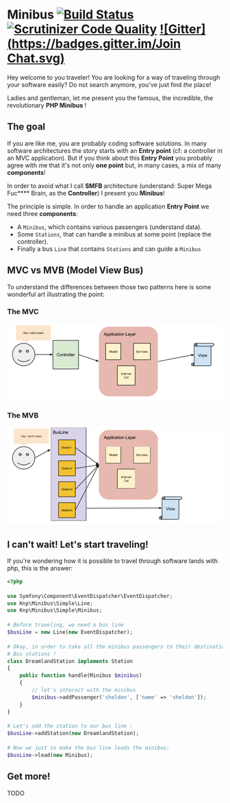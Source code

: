 Minibus [![Build Status](https://travis-ci.org/Djeg/Minibus.svg)](https://travis-ci.org/Djeg/Minibus) [![Scrutinizer Code Quality](https://scrutinizer-ci.com/g/Djeg/Minibus/badges/quality-score.png?b=master)](https://scrutinizer-ci.com/g/Djeg/Minibus/?branch=master) [![Gitter](https://badges.gitter.im/Join Chat.svg)](https://gitter.im/Djeg/Minibus?utm_source=badge&utm_medium=badge&utm_campaign=pr-badge)
======================================================================================================================================================================================================================================================================================================================================================================================================================

Hey welcome to you traveler! You are looking for a way of traveling through your
software easily? Do not search anymore, you've just find *the* place!

Ladies and gentleman, let me present you the famous, the incredible, the revolutionary
**PHP Minibus** !

## The goal

If you are like me, you are probably coding software solutions. In many software
architectures the story starts with an **Entry point** (cf: a controller in an MVC application). But
if you think about this **Entry Point** you probably agree with
me that it's not only **one point** but, in many cases, a mix of many **components**!


In order to avoid what I call **SMFB** architecture (understand: Super Mega
Fuc\*\*\*\* Brain, as the **Controller**) I present you **Minibus**!


The principle is simple. In order to handle an application **Entry Point** we need
three **components**:

- A `Minibus`, which contains various passengers (understand data).
- Some `Stations`, that can handle a minibus at some point (replace the controller).
- Finally a bus `Line` that contains `Stations` and can guide a `Minibus`

## MVC vs MVB (Model View Bus)

To understand the differences between those two patterns here is some wonderful
art illustrating the point:


### The MVC
![MVC Art](.images/MVC.png)

### The MVB
![MVB Art](.images/MVB.png)

## I can't wait! Let's start traveling!

If you're wondering how it is possible to travel through software lands with php, this
is the answer:

```php
<?php

use Symfony\Component\EventDispatcher\EventDispatcher;
use Knp\Minibus\Simple\Line;
use Knp\Minibus\Simple\Minibus;

# Before traveling, we need a bus line
$busLine = new Line(new EventDispatcher);

# Okay, in order to take all the minibus passengers to their destination we need to create
# Bus stations !
class DreamlandStation implements Station
{
    public function handle(Minibus $minibus)
    {
        // let's interact with the minibus
        $minibus->addPassenger('sheldon', ['name' => 'sheldon']);
    }
}

# Let's add the station to our bus line :
$busLine->addStation(new DreamlandStation);

# Now we just to make the bus line leads the minibus:
$busLine->lead(new Minibus);
```

## Get more!

TODO
